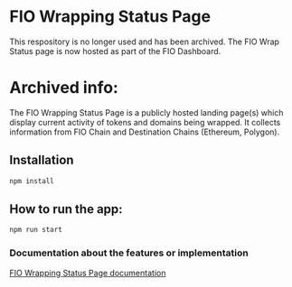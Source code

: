 # FIO Wrapping Status Page

This respository is no longer used and has been archived. The FIO Wrap Status page is now hosted as part of the FIO Dashboard. 

# Archived info:

The FIO Wrapping Status Page is a publicly hosted landing page(s) which display current activity of tokens and domains being wrapped. It collects information from FIO Chain and Destination Chains (Ethereum, Polygon).

## Installation

```bash
npm install
```

## How to run the app:
```bash
npm run start
```

### Documentation about the features or implementation

[FIO Wrapping Status Page documentation](https://fioprotocol.atlassian.net/wiki/spaces/PROD/pages/460816391/FIO+Wrapping+Status+Page)
